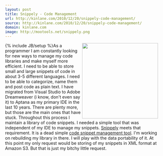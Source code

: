 ```yaml
---
layout: post
title: Snippely - Code Management
url: http://kinlane.com/2010/12/20/snippely-code-management/
source: http://kinlane.com/2010/12/20/snippely-code-management/
domain: kinlane.com
image: http://mootools.net/snippely.png
---
```

{% include JB/setup %}<img src="http://mootools.net/snippely.png" alt="" width="250" align="right" />As a programmer I am constantly looking for new ways to manage my code libraries and make myself more efficient. I need to be able to store small and large snippets of code in about 3-5 different languages. I need to be able to categorize, name them and post code as plain text. I have migrated from Visual Studio to Adobe Dreamweaver (i know, don't even say it) to Aptana as my primary IDE in the last 10 years. There are plenty more, but those are the main ones that have stuck. Throughout this process I maintain a library of code snippets. I needed a simple tool that was independent of my IDE to manage my snippets. <a href="http://mootools.net/blog/2008/03/15/snippely/" target="_blank">Snippely</a> meets that requirement. It is a dead simple <a href="http://mootools.net/blog/2008/03/15/snippely/" target="_blank">code snippet management tool</a>. I'm working on rebuilding my library in there. I will play with the data portability of it. At this point my only request would be storing of my snippets in XML format at Amazon S3. But that is just my bitchy little request.